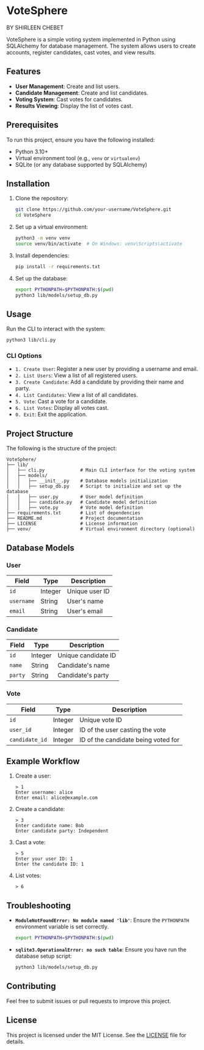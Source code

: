 # VoteSphere
BY SHIRLEEN CHEBET

VoteSphere is a simple voting system implemented in Python using SQLAlchemy for database management. The system allows users to create accounts, register candidates, cast votes, and view results.

## Features

- **User Management**: Create and list users.
- **Candidate Management**: Create and list candidates.
- **Voting System**: Cast votes for candidates.
- **Results Viewing**: Display the list of votes cast.

## Prerequisites

To run this project, ensure you have the following installed:

- Python 3.10+
- Virtual environment tool (e.g., `venv` or `virtualenv`)
- SQLite (or any database supported by SQLAlchemy)

## Installation

1. Clone the repository:

   ```bash
   git clone https://github.com/your-username/VoteSphere.git
   cd VoteSphere
   ```

2. Set up a virtual environment:

   ```bash
   python3 -m venv venv
   source venv/bin/activate  # On Windows: venv\Scripts\activate
   ```

3. Install dependencies:

   ```bash
   pip install -r requirements.txt
   ```

4. Set up the database:

   ```bash
   export PYTHONPATH=$PYTHONPATH:$(pwd)
   python3 lib/models/setup_db.py
   ```

## Usage

Run the CLI to interact with the system:

```bash
python3 lib/cli.py
```

### CLI Options

- `1. Create User`: Register a new user by providing a username and email.
- `2. List Users`: View a list of all registered users.
- `3. Create Candidate`: Add a candidate by providing their name and party.
- `4. List Candidates`: View a list of all candidates.
- `5. Vote`: Cast a vote for a candidate.
- `6. List Votes`: Display all votes cast.
- `0. Exit`: Exit the application.

## Project Structure

The following is the structure of the project:

```
VoteSphere/
├── lib/
│   ├── cli.py             # Main CLI interface for the voting system
│   ├── models/
│   │   ├── __init__.py    # Database models initialization
│   │   ├── setup_db.py    # Script to initialize and set up the database
│   │   ├── user.py        # User model definition
│   │   ├── candidate.py   # Candidate model definition
│   │   ├── vote.py        # Vote model definition
├── requirements.txt       # List of dependencies
├── README.md              # Project documentation
├── LICENSE                # License information
├── venv/                  # Virtual environment directory (optional)
```

## Database Models

### User

| Field      | Type    | Description    |
| ---------- | ------- | -------------- |
| `id`       | Integer | Unique user ID |
| `username` | String  | User's name    |
| `email`    | String  | User's email   |

### Candidate

| Field   | Type    | Description         |
| ------- | ------- | ------------------- |
| `id`    | Integer | Unique candidate ID |
| `name`  | String  | Candidate's name    |
| `party` | String  | Candidate's party   |

### Vote

| Field          | Type    | Description                         |
| -------------- | ------- | ----------------------------------- |
| `id`           | Integer | Unique vote ID                      |
| `user_id`      | Integer | ID of the user casting the vote     |
| `candidate_id` | Integer | ID of the candidate being voted for |

## Example Workflow

1. Create a user:

   ```
   > 1
   Enter username: alice
   Enter email: alice@example.com
   ```

2. Create a candidate:

   ```
   > 3
   Enter candidate name: Bob
   Enter candidate party: Independent
   ```

3. Cast a vote:

   ```
   > 5
   Enter your user ID: 1
   Enter the candidate ID: 1
   ```

4. List votes:

   ```
   > 6
   ```

## Troubleshooting

- **`ModuleNotFoundError: No module named 'lib'`**:
  Ensure the `PYTHONPATH` environment variable is set correctly.

  ```bash
  export PYTHONPATH=$PYTHONPATH:$(pwd)
  ```

- **`sqlite3.OperationalError: no such table`**:
  Ensure you have run the database setup script:

  ```bash
  python3 lib/models/setup_db.py
  ```

## Contributing

Feel free to submit issues or pull requests to improve this project.

## License

This project is licensed under the MIT License. See the [LICENSE](LICENSE) file for details.

